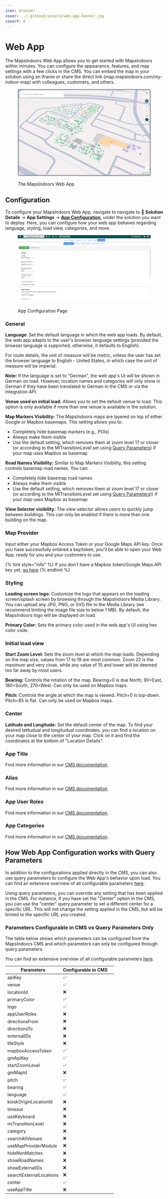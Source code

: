 ```yaml
---
icon: browser
cover: ../.gitbook/assets/web-app-banner.jpg
coverY: 0
---
```


# Web App

The MapsIndoors Web App allows you to get started with MapsIndoors within minutes. You can configure the appearance, features, and map settings with a few clicks in the CMS. You can embed the map in your solution using an iframe or share the direct link (map.mapsindoors.com/my-indoor-map) with colleagues, customers, and others.

<figure><img src="../.gitbook/assets/web-app.png" alt=""><figcaption><p>The MapsIndoors Web App</p></figcaption></figure>

## Configuration

To configure your MapsIndoors Web App, navigate to navigate to :wrench: **Solution Details** → **App Settings** → [**App Configuration**,](https://cms.mapsindoors.com/app-settings/app-config) under the solution you want to deploy. Here, you can configure how your web app behaves regarding language, styling, load view, categories, and more.

<figure><img src="../.gitbook/assets/image (69).png" alt=""><figcaption><p>App Configuration Page</p></figcaption></figure>

### General

**Language**: Set the default language in which the web app loads. By default, the web app adapts to the user's browser language settings (provided the browser language is supported; otherwise, it defaults to English).

For route details, the unit of measure will be metric, unless the user has set the browser language to English - United States, in which case the unit of measure will be imperial.

**Note:** If the language is set to "German", the web app's UI will be shown in German on load. However, location names and categories will only show in German if they have been translated to German in the CMS or via the Integration API.

**Venue used on initial load:** Allows you to set the default venue to load. This option is only available if more than one venue is available in the solution.

**Map Markers Visibility:** The MapsIndoors maps are layered on top of either Google or Mapbox basemaps. This setting allows you to:

* Completely hide basemap markers (e.g., POIs)
* Always make them visible
* Use the default setting, which removes them at zoom level 17 or closer (or according to the MITransitionLevel set using [Query Parameters](https://docs.mapsindoors.com/products/fast-track-maptemplate/configuration/query-parameters)) if your map uses Mapbox as basemap

**Road Names Visibility:** Similar to Map Markers Visibility, this setting controls basemap road names. You can:

* Completely hide basemap road names
* Always make them visible
* Use the default setting, which removes them at zoom level 17 or closer (or according to the MITransitionLevel set using [Query Parameters](https://docs.mapsindoors.com/products/fast-track-maptemplate/configuration/query-parameters))) if your map uses Mapbox as basemap

**View Selector visibility:** The view selector allows users to quickly jump between buildings. This can only be enabled if there is more than one building on the map.

### Map Provider

Input either your Mapbox Access Token or your Google Maps API key. Once you have successfully entered a key/token, you'll be able to open your Web App, ready for you and your customers to use.

{% hint style="info" %}
If you don't have a Mapbox token/Google Maps API key yet, [go here](../sdks-and-frameworks/web/tutorial/getting-started/map-engine-provider/)
{% endhint %}

### Styling

**Loading screen logo:** Customize the logo that appears on the loading screen/splash screen by browsing through the MapsIndoors Media Library. You can upload any JPG, PNG, or SVG file to the Media Library (we recommend limiting the image file size to below 1 MB). By default, the MapsIndoors logo will be displayed on load.

**Primary Color:** Sets the primary color used in the web app's UI using hex color code.&#x20;

### Initial load view

**Start Zoom Level:** Sets the zoom level at which the map loads. Depending on the map size, values from 17 to 19 are most common. Zoom 22 is the maximum and very close, while any value of 15 and lower will be deemed too far away by most users.

**Bearing:** Controls the rotation of the map. Bearing=0 is due North, 90=East, 180=South, 270=West. Can only be used on Mapbox maps.&#x20;

**Pitch:** Controls the angle at which the map is viewed. Pitch=0 is top-down. Pitch=85 is flat. Can only be used on Mapbox maps.&#x20;

### Center

**Latitude and Longitude:** Set the default center of the map. To find your desired latitudual and longitudual coordinates, you can find a location on your map close to the center of your map. Click on it and find the coordinates at the bottom of "Location Details".&#x20;

### App Title

Find more information in our [CMS documentation](https://docs.mapsindoors.com/products/cms/interface-overview#app-configuration).&#x20;

### Alias

Find more information in our [CMS documentation](https://docs.mapsindoors.com/products/cms/interface-overview#app-configuration).&#x20;

### App User Roles

Find more information in our [CMS documentation](https://docs.mapsindoors.com/products/cms/interface-overview#app-configuration).&#x20;

### App Categories

Find more information in our [CMS documentation](https://docs.mapsindoors.com/products/cms/interface-overview#app-configuration).&#x20;

## How Web App Configuration works with Query Parameters

In addition to the configurations applied directly in the CMS, you can also use query parameters to configure the Web App's behavior upon load. You can find an extensive overview of all configurable parameters [here](https://docs.mapsindoors.com/products/fast-track-maptemplate/configuration/query-parameters).

Using query parameters, you can override any setting that has been applied in the CMS. For instance, if you have set the "Center" option in the CMS, you can use the "center" query parameter to set a different center for a specific URL. This will not change the setting applied in the CMS, but will be limited to the specific URL you created.

### Parameters Configurable in CMS vs Query Parameters Only&#x20;

The table below shows which parameters can be configured from the MapsIndoors CMS and which parameters can only be configured through query parameters.

You can find an extensive overview of all configurable parameters [here](fast-track-maptemplate/configuration/query-parameters.md).

<table><thead><tr><th>Parameters</th><th>Configurable in CMS</th><th data-hidden></th></tr></thead><tbody><tr><td>apiKey</td><td>✅</td><td></td></tr><tr><td>venue</td><td>✅</td><td></td></tr><tr><td>locationId</td><td>❌</td><td></td></tr><tr><td>primaryColor</td><td>✅</td><td></td></tr><tr><td>logo</td><td>✅</td><td></td></tr><tr><td>appUserRoles</td><td>❌</td><td></td></tr><tr><td>directionsFrom</td><td>❌</td><td></td></tr><tr><td>directionsTo</td><td>❌</td><td></td></tr><tr><td>externalIDs</td><td>❌</td><td></td></tr><tr><td>tileStyle</td><td>❌</td><td></td></tr><tr><td>mapboxAccessToken</td><td>✅</td><td></td></tr><tr><td>gmApiKey</td><td>✅</td><td></td></tr><tr><td>startZoomLevel</td><td>✅</td><td></td></tr><tr><td>gmMapId</td><td>❌</td><td></td></tr><tr><td>pitch</td><td>✅</td><td></td></tr><tr><td>bearing</td><td>✅</td><td></td></tr><tr><td>language</td><td>✅</td><td></td></tr><tr><td>kioskOriginLocationId</td><td>❌</td><td></td></tr><tr><td>timeout</td><td>❌</td><td></td></tr><tr><td>useKeyboard</td><td>❌</td><td></td></tr><tr><td>miTransitionLevel</td><td>❌</td><td></td></tr><tr><td>category</td><td>❌</td><td></td></tr><tr><td>searchAllVenues</td><td>❌</td><td></td></tr><tr><td>useMapProviderModule</td><td>❌</td><td></td></tr><tr><td>hideNonMatches</td><td>❌</td><td></td></tr><tr><td>showRoadNames</td><td>❌</td><td></td></tr><tr><td>showExternalIDs</td><td>❌</td><td></td></tr><tr><td>searchExternalLocations</td><td>❌</td><td></td></tr><tr><td>center</td><td>✅</td><td></td></tr><tr><td>useAppTitle</td><td>❌</td><td></td></tr></tbody></table>

